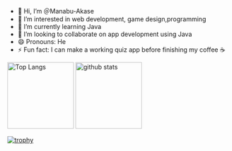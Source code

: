 
- 👋 Hi, I’m ＠Manabu-Akase
- 👀 I’m interested in web development, game design,programming
- 🌱 I’m currently learning Java
- 💞️ I’m looking to collaborate on app development using Java
- 😄 Pronouns: He
- ⚡ Fun fact:  I can make a working quiz app before finishing my coffee ☕


<p align="left"> 
  <img alt="Top Langs" height="150px" src="https://github-readme-stats.vercel.app/api/top-langs/?username=Manabu-Akase&layout=compact&show_icons=true&theme=onedark" />
  <img alt="github stats" height="150px" src="https://github-readme-stats.vercel.app/api?username=Manabu-Akase&theme=onedark&show_icons=ture" />
</p>

[![trophy](https://github-profile-trophy.vercel.app/?username=Manabu-Akase)](https://github.com/ryo-ma/github-profile-trophy)


<!---
Manabu-Akase/Manabu-Akase is a ✨ special ✨ repository because its `README.md` (this file) appears on your GitHub profile.
You can click the Preview link to take a look at your changes.
--->
